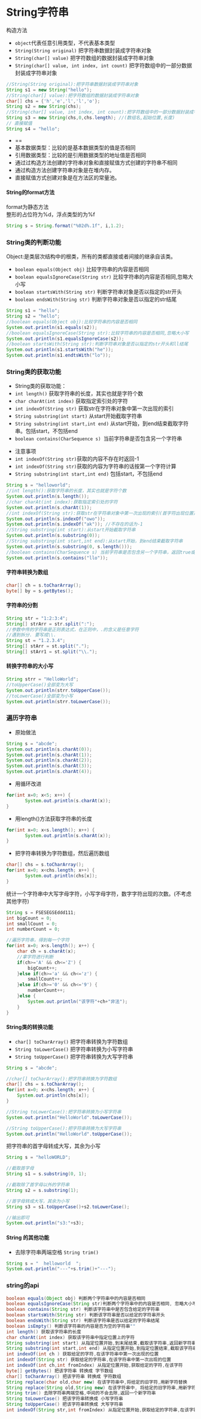 # String字符串

构造方法

- `object`代表任意引用类型，不代表基本类型
- `String(String original)` 把字符串数据封装成字符串对象
- `String(char[] value)` 把字符数组的数据封装成字符串对象
- `String(char[] value, int index, int count)` 把字符数组中的一部分数据封装成字符串对象

```java
//String(String original):把字符串数据封装成字符串对象
String s1 = new String("hello");
//String(char[] value):把字符数组的数据封装成字符串对象
char[] chs = {'h','e','l','l','o'};
String s2 = new String(chs);
//String(char[] value, int index, int count):把字符数组中的一部分数据封装成字符串对象
String s3 = new String(chs,0,chs.length); //(数组名,起始位置,长度)
// 直接赋值
String s4 = "hello";
```


- ==
 - 基本数据类型：比较的是基本数据类型的值是否相同
 - 引用数据类型：比较的是引用数据类型的地址值是否相同
- 通过过构造方法创建的字符串对象和直接赋值方式创建的字符串不相同
 - 通过构造方法创建字符串对象是在堆内存。
 - 直接赋值方式创建对象是在方法区的常量池。

#### String的format方法
format为静态方法    
整形的占位符为%d，浮点类型的为%f
```java
String s = String.format("%02d%.1f", i,1.2);
```

###  String类的判断功能

Object:是类层次结构中的根类，所有的类都直接或者间接的继承自该类。

- `boolean equals(Object obj)` 比较字符串的内容是否相同
- `boolean equalsIgnoreCase(String str)` 比较字符串的内容是否相同,忽略大小写
- `boolean startsWith(String str)` 判断字符串对象是否以指定的str开头
- `boolean endsWith(String str)` 判断字符串对象是否以指定的str结尾

```java
String s1 = "hello";
String s2 = "hello";
//boolean equals(Object obj):比较字符串的内容是否相同
System.out.println(s1.equals(s2));
//boolean equalsIgnoreCase(String str):比较字符串的内容是否相同,忽略大小写
System.out.println(s1.equalsIgnoreCase(s2));
//boolean startsWith(String str):判断字符串对象是否以指定的str开头和ll结尾
System.out.println(s1.startsWith("he"));
System.out.println(s1.endtsWith("lo"));
```

###  String类的获取功能

* String类的获取功能：
* `int length()` 获取字符串的长度，其实也就是字符个数
* `char charAt(int index)` 获取指定索引处的字符
* `int indexOf(String str)` 获取str在字符串对象中第一次出现的索引
* `String substring(int start)` 从start开始截取字符串
* `String substring(int start,int end)` 从start开始，到end结束截取字符串。包括start，不包括end
* `boolean contains(CharSequence s) `当前字符串是否包含另一个字符串 

- 注意事项
 - `int indexOf(String str)`获取的内容不存在时返回-1
 - `int indexOf(String str)`获取的内容为字符串的话按第一个字符计算
 - `String substring(int start,int end)` 包括start，不包括end

```java
String s = "helloworld";
//int length():获取字符串的长度，其实也就是字符个数
System.out.println(s.length());
//char charAt(int index):获取指定索引处的字符
System.out.println(s.charAt(1));
//int indexOf(String str):获取str在字符串对象中第一次出现的索引(首字符出现位置)
System.out.println(s.indexOf("owo"));
System.out.println(s.indexOf("ak")); //不存在的话为-1
//String substring(int start):从start开始截取字符串
System.out.println(s.substring(0));
//String substring(int start,int end):从start开始，到end结束截取字符串
System.out.println(s.substring(0, s.length()));
//boolean contains(CharSequence s) 当前字符串是否包含另一个字符串，返回true或者false
System.out.println(s.contains("llo"));
```
#### 字符串转换为数组
```java
char[] ch = s.toCharArray();
byte[] by = s.getBytes();
```

#### 字符串的分割
```java
String str = "1:2:3:4";
String[] strArr = str.split(":");
//参数中传的字符串是正则表达式，在正则中，.的含义是任意字符
//遇到拆分. 要写成\\.
String st = "1.2.3.4";
String[] stArr = st.split(".");
String[] stArr1 = st.split("\\.");
```

#### 转换字符串的大小写

```java
String strr = "HelloWorld";
//toUpperCase()全部变为大写
System.out.println(strr.toUpperCase());
//toLowerCase()全部变为小写
System.out.println(strr.toLowerCase());
```

###  遍历字符串

- 原始做法
```java
String s = "abcde";
System.out.println(s.charAt(0));
System.out.println(s.charAt(1));
System.out.println(s.charAt(2));
System.out.println(s.charAt(3));
System.out.println(s.charAt(4));
```

- 用循环改进
```java
for(int x=0; x<5; x++) {
	   System.out.println(s.charAt(x));
}
```

- 用length()方法获取字符串的长度
```java
for(int x=0; x<s.length(); x++) {
	   System.out.println(s.charAt(x));
}
```
- 把字符串转换为字符数组，然后遍历数组
```java
char[] chs = s.toCharArray();
for(int x=0; x<chs.length; x++) {
	   System.out.println(chs[x]);
}
```

统计一个字符串中大写字母字符，小写字母字符，数字字符出现的次数。(不考虑其他字符)
```java
String s = FSESEGSEddd111;
int bigCount = 0;
int smallCount = 0;
int numberCount = 0;

//遍历字符串，得到每一个字符
for(int x=0; x<s.length(); x++) {
	char ch = s.charAt(x);
	//拿字符进行判断
	if(ch>='A' && ch<='Z') {
		bigCount++;
	}else if(ch>='a' && ch<='z') {
		smallCount++;
	}else if(ch>='0' && ch<='9') {
		numberCount++;
	}else {
		System.out.println("该字符"+ch+"非法");
	}
}
```


####  String类的转换功能

* `char[] toCharArray()` 把字符串转换为字符数组
* `String toLowerCase()` 把字符串转换为小写字符串 
* `String toUpperCase()` 把字符串转换为大写字符串

```java
String s = "abcde";

//char[] toCharArray():把字符串转换为字符数组
char[] chs = s.toCharArray();
for(int x=0; x<chs.length; x++) {
    System.out.println(chs[x]);
}

//String toLowerCase():把字符串转换为小写字符串
System.out.println("HelloWorld".toLowerCase());

//String toUpperCase():把字符串转换为大写字符串
System.out.println("HelloWorld".toUpperCase());
```

把字符串的首字母转成大写，其余为小写
```java
String s = "helloWORLD";

//截取首字母
String s1 = s.substring(0, 1);

//截取除了首字母以外的字符串
String s2 = s.substring(1);

//首字母转成大写，其余为小写
String s3 = s1.toUpperCase()+s2.toLowerCase();

//输出即可
System.out.println("s3:"+s3);
```

#### String 的其他功能

* 去除字符串两端空格 `String trim()`
```java
String s = "  helloworld  ";
System.out.println("---"+s.trim()+"---");
```

### string的api
```java
boolean equals(Object obj) 判断两个字符串中的内容是否相同
boolean equalsIgnoreCase(String str)判断两个字符串中的内容是否相同, 忽略大小写
boolean contains(String str) 判断该字符串中是否包含给定的字符串
boolean startsWith(String str) 判断该字符串是否以给定的字符串开头
boolean endsWith(String str) 判断该字符串是否以给定的字符串结尾
boolean isEmpty() 判断该字符串的内容是否为空的字符串""
int length() 获取该字符串的长度
char charAt(int index) 获取该字符串中指定位置上的字符
String substring(int start) 从指定位置开始,到末尾结束,截取该字符串,返回新字符串
String substring(int start,int end) 从指定位置开始,到指定位置结束,截取该字符串,返回新字符串
int indexOf(int ch ) 获取给定的字符,在该字符串中第一次出现的位置
int indexOf(String str) 获取给定的字符串,在该字符串中第一次出现的位置
int indexOf(int ch,int fromIndex) 从指定位置开始,获取给定的字符,在该字符
byte[] getBytes() 把该字符串 转换成 字节数组
char[] toCharArray() 把该字符串 转换成 字符数组
String replace(char old,char new) 在该字符串中,将给定的旧字符,用新字符替换
String replace(String old,String new) 在该字符串中, 将给定的旧字符串,用新字符串替换
String trim() 去除字符串两端空格,中间的不会去除,返回一个新字符串
String toLowerCase() 把该字符串转换成 小写字符串
String toUpperCase() 把该字符串转换成 大写字符串
int indexOf(String str,int fromIndex) 从指定位置开始,获取给定的字符串,在该字符串中第一次出现的位置
```













